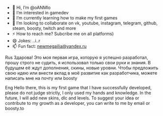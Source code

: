 - 👋 Hi, I’m @oANMIo
- 👀 I’m interested in gamedev 
- 🌱 I’m currently learning how to make my first games
- 💞️ I’m looking to collaborate on vk, youtube, instagram, telegram, github, steam, boosty, twitch and more
- ⚡ How to reach me? Subcribe me on all platforms) 
- 😄 Jokes: ..i..r
- 📫 Fun fact: newmegailia@yandex.ru

Rus
Здарова! Это моя первая игра, которую я успешно разработал, прошу строго не судить, я использовал только свои руки и знания. 
В будущем её ждут дополнения, скины, новые уровни. 
Чтобы предложить свою идею или внести вклад в моё развитие как разработчика,
можете написать мне на почту или boosty

Eng
Hello there, this is my first game that I have successfully developed, please do not judge strictly, I only used my hands and knowledge.
In the future, I will add new skins, dlc and levels.
To suggest your idea or contribute to my growth as a developer,
you can write to me by email or boosty.to
